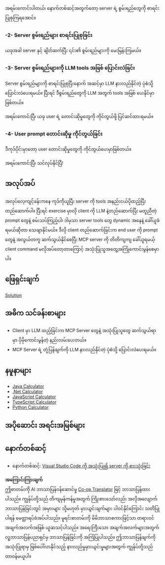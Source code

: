 <!--
CO_OP_TRANSLATOR_METADATA:
{
  "original_hash": "f74887f51a69d3f255cb83d0b517c623",
  "translation_date": "2025-07-04T19:23:45+00:00",
  "source_file": "03-GettingStarted/03-llm-client/README.md",
  "language_code": "my"
}
-->
အရမ်းကောင်းပါတယ်၊ နောက်တစ်ဆင့်အတွက်တော့ server ရဲ့ စွမ်းရည်တွေကို စာရင်းပြုစုကြရအောင်။

### -2- Server စွမ်းရည်များ စာရင်းပြုစုခြင်း

ယခုအခါ server နှင့် ချိတ်ဆက်ပြီး ၎င်း၏ စွမ်းရည်များကို မေးမြန်းကြမယ်။

### -3- Server စွမ်းရည်များကို LLM tools အဖြစ် ပြောင်းလဲခြင်း

Server စွမ်းရည်များကို စာရင်းပြုစုပြီးနောက် အဆင့်မှာ LLM နားလည်နိုင်တဲ့ ပုံစံသို့ ပြောင်းလဲပေးရမယ်။ ပြီးရင် ဒီစွမ်းရည်တွေကို LLM အတွက် tools အဖြစ် ပေးနိုင်မှာဖြစ်တယ်။

အရမ်းကောင်းပြီ၊ ယခု user ရဲ့ တောင်းဆိုမှုတွေကို ကိုင်တွယ်ဖို့ ပြင်ဆင်ထားရမယ်။

### -4- User prompt တောင်းဆိုမှု ကိုင်တွယ်ခြင်း

ဒီကုဒ်ပိုင်းမှာတော့ user တောင်းဆိုမှုတွေကို ကိုင်တွယ်ပေးမှာဖြစ်တယ်။

အရမ်းကောင်းပြီ၊ သင်လုပ်နိုင်ပြီ!

## အလုပ်အပ်

အလုပ်လေ့ကျင့်ခန်းကနေ ကုဒ်ကိုယူပြီး server ကို tools အနည်းငယ်ပိုထည့်ပြီး တည်ဆောက်ပါ။ ပြီးရင် exercise မှာလို client ကို LLM နဲ့တည်ဆောက်ပြီး မတူညီတဲ့ prompt တွေနဲ့ စမ်းသပ်ကြည့်ပါ၊ ဒါမှသာ server tools တွေ dynamic အနေနဲ့ ခေါ်ယူခံရမယ်ဆိုတာ သေချာနိုင်မယ်။ ဒီလို client တည်ဆောက်ခြင်းက end user ကို prompt တွေနဲ့ အလွယ်တကူ ဆက်သွယ်နိုင်စေပြီး MCP server ကို တိတိကျကျ ခေါ်ယူရမယ့် client command မလိုအပ်တော့တာကြောင့် အသုံးပြုသူအတွေ့အကြုံကောင်းမွန်စေမှာပါ။

## ဖြေရှင်းချက်

[Solution](/03-GettingStarted/03-llm-client/solution/README.md)

## အဓိက သင်ခန်းစာများ

- Client မှာ LLM ထည့်ခြင်းက MCP Server တွေနဲ့ အသုံးပြုသူတွေ ဆက်သွယ်ရာမှာ ပိုမိုကောင်းမွန်တဲ့ နည်းလမ်းပေးတယ်။
- MCP Server ရဲ့ တုံ့ပြန်ချက်ကို LLM နားလည်နိုင်တဲ့ ပုံစံသို့ ပြောင်းလဲပေးရမယ်။

## နမူနာများ

- [Java Calculator](../samples/java/calculator/README.md)
- [.Net Calculator](../../../../03-GettingStarted/samples/csharp)
- [JavaScript Calculator](../samples/javascript/README.md)
- [TypeScript Calculator](../samples/typescript/README.md)
- [Python Calculator](../../../../03-GettingStarted/samples/python)

## အပိုဆောင်း အရင်းအမြစ်များ

## နောက်တစ်ဆင့်

- နောက်တစ်ဆင့်: [Visual Studio Code ကို အသုံးပြု၍ server ကို စားသုံးခြင်း](../04-vscode/README.md)

**အကြောင်းကြားချက်**  
ဤစာတမ်းကို AI ဘာသာပြန်ဝန်ဆောင်မှု [Co-op Translator](https://github.com/Azure/co-op-translator) ဖြင့် ဘာသာပြန်ထားပါသည်။ ကျွန်ုပ်တို့သည် တိကျမှန်ကန်မှုအတွက် ကြိုးစားသော်လည်း အလိုအလျောက် ဘာသာပြန်ခြင်းတွင် အမှားများ သို့မဟုတ် မှားယွင်းချက်များ ပါဝင်နိုင်ကြောင်း သတိပြုပါရန် မေတ္တာရပ်ခံအပ်ပါသည်။ မူရင်းစာတမ်းကို မိမိဘာသာစကားဖြင့်သာ တရားဝင်အချက်အလက်အဖြစ် ယူဆသင့်ပါသည်။ အရေးကြီးသော အချက်အလက်များအတွက် လူ့ဘာသာပြန်ပညာရှင်မှ ဘာသာပြန်ခြင်းကို အကြံပြုပါသည်။ ဤဘာသာပြန်ချက်ကို အသုံးပြုရာမှ ဖြစ်ပေါ်လာနိုင်သည့် နားလည်မှုမှားယွင်းမှုများအတွက် ကျွန်ုပ်တို့သည် တာဝန်မယူပါ။